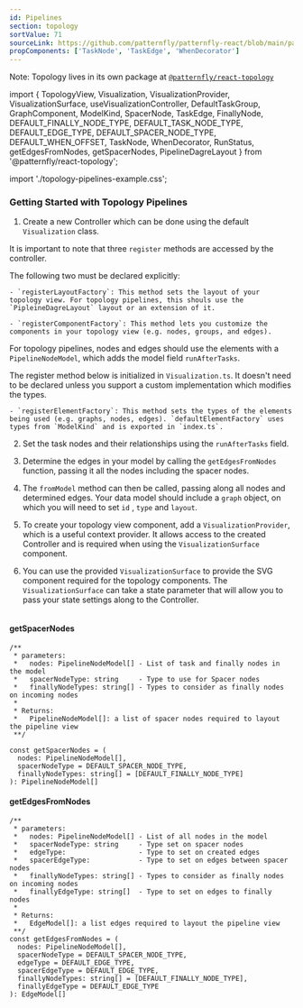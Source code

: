 ```yaml
---
id: Pipelines
section: topology
sortValue: 71
sourceLink: https://github.com/patternfly/patternfly-react/blob/main/packages/react-topology/src/components/TopologyView/examples/TopologyPipelinesGettingStartedDemo.tsx
propComponents: ['TaskNode', 'TaskEdge', 'WhenDecorator']
---
```


Note: Topology lives in its own package at [`@patternfly/react-topology`](https://www.npmjs.com/package/@patternfly/react-topology)

import {
  TopologyView,
  Visualization,
  VisualizationProvider,
  VisualizationSurface,
  useVisualizationController,
  DefaultTaskGroup,
  GraphComponent,
  ModelKind,
  SpacerNode,
  TaskEdge,
  FinallyNode,
  DEFAULT_FINALLY_NODE_TYPE,
  DEFAULT_TASK_NODE_TYPE,
  DEFAULT_EDGE_TYPE,
  DEFAULT_SPACER_NODE_TYPE,
  DEFAULT_WHEN_OFFSET,
  TaskNode,
  WhenDecorator,
  RunStatus,
  getEdgesFromNodes,
  getSpacerNodes,
  PipelineDagreLayout
} from '@patternfly/react-topology';

import './topology-pipelines-example.css';

### Getting Started with Topology Pipelines

1. Create a new Controller which can be done using the default `Visualization` class.

  It is important to note that three `register` methods are accessed by the controller.

  The following two must be declared explicitly:

    - `registerLayoutFactory`: This method sets the layout of your topology view. For topology pipelines, this shouls use the `PipleineDagreLayout` layout or an extension of it.

    - `registerComponentFactory`: This method lets you customize the components in your topology view (e.g. nodes, groups, and edges).
  For topology pipelines, nodes and edges should use the elements with a `PipelineNodeModel`, which adds the model field `runAfterTasks`.

  The register method below is initialized in `Visualization.ts`. It doesn't need to be declared unless you support a custom implementation which modifies the types.

    - `registerElementFactory`: This method sets the types of the elements being used (e.g. graphs, nodes, edges). `defaultElementFactory` uses types from `ModelKind` and is exported in `index.ts`.

2. Set the task nodes and their relationships using the `runAfterTasks` field.
3. Determine the edges in your model by calling the `getEdgesFromNodes` function, passing it all the nodes including the spacer nodes.
4. The `fromModel` method can then be called, passing along all nodes and determined edges. Your data model should include a `graph` object, on which you will need to set `id` , `type` and `layout`.

5. To create your topology view component, add a `VisualizationProvider`, which is a useful context provider. It allows access to the created Controller and is required when using the `VisualizationSurface` component.

6. You can use the provided `VisualizationSurface` to provide the SVG component required for the topology components. The `VisualizationSurface` can take a state parameter that will allow you to pass your state settings along to the Controller.

```ts file='./TopologyPipelinesGettingStartedDemo.tsx'
```

#### getSpacerNodes
```noLive
/**
 * parameters:
 *   nodes: PipelineNodeModel[] - List of task and finally nodes in the model
 *   spacerNodeType: string     - Type to use for Spacer nodes
 *   finallyNodeTypes: string[] - Types to consider as finally nodes on incoming nodes
 *
 * Returns:
 *   PipelineNodeModel[]: a list of spacer nodes required to layout the pipeline view
 **/
 
const getSpacerNodes = (
  nodes: PipelineNodeModel[],
  spacerNodeType = DEFAULT_SPACER_NODE_TYPE,
  finallyNodeTypes: string[] = [DEFAULT_FINALLY_NODE_TYPE]
): PipelineNodeModel[]
```

#### getEdgesFromNodes
```noLive
/**
 * parameters:
 *   nodes: PipelineNodeModel[] - List of all nodes in the model
 *   spacerNodeType: string     - Type set on spacer nodes
 *   edgeType:                  - Type to set on created edges
 *   spacerEdgeType:            - Type to set on edges between spacer nodes
 *   finallyNodeTypes: string[] - Types to consider as finally nodes on incoming nodes
 *   finallyEdgeType: string[]  - Type to set on edges to finally nodes
 *
 * Returns:
 *   EdgeModel[]: a list edges required to layout the pipeline view
 **/
const getEdgesFromNodes = (
  nodes: PipelineNodeModel[],
  spacerNodeType = DEFAULT_SPACER_NODE_TYPE,
  edgeType = DEFAULT_EDGE_TYPE,
  spacerEdgeType = DEFAULT_EDGE_TYPE,
  finallyNodeTypes: string[] = [DEFAULT_FINALLY_NODE_TYPE],
  finallyEdgeType = DEFAULT_EDGE_TYPE
): EdgeModel[]
```

